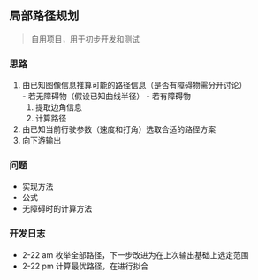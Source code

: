 ## 局部路径规划
>自用项目，用于初步开发和测试

### 思路
  1. 由已知图像信息推算可能的路径信息（是否有障碍物需分开讨论）  
    - 若无障碍物（假设已知曲线半径）
    - 若有障碍物
      1. 提取边角信息
      2. 计算路径
  2. 由已知当前行驶参数（速度和打角）选取合适的路径方案
  3. 向下游输出

### 问题
* 实现方法
* 公式
* 无障碍时的计算方法

### 开发日志
- 2-22 am 枚举全部路径，下一步改进为在上次输出基础上选定范围
- 2-22 pm 计算最优路径，在进行拟合
